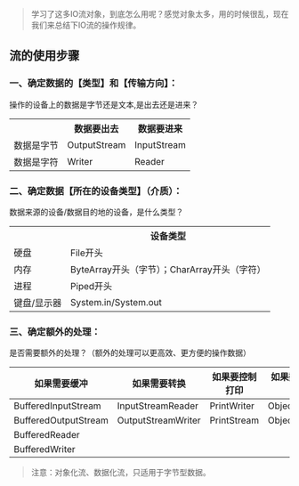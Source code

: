   > 学习了这多IO流对象，到底怎么用呢？感觉对象太多，用的时候很乱，现在我们来总结下IO流的操作规律。
 
## 流的使用步骤	 

### 一、确定数据的【类型】和【传输方向】：
操作的设备上的数据是字节还是文本,是出去还是进来？
<table>
    <tr>
        <th></th>
        <th>数据要出去</th>
        <th>数据要进来</th>
    </tr>
    <tr>
        <td>数据是字节</td>
        <td>OutputStream</td>
        <td>InputStream</td>
    </tr>
    <tr>
        <td>数据是字符</td>
        <td>Writer</td>
        <td>Reader</td>
    </tr>
</table>


### 二、确定数据【所在的设备类型】（介质）：
数据来源的设备/数据目的地的设备，是什么类型？


<table>
    <tr>
        <th></th>
        <th>设备类型</th>
    </tr>
    <tr>
        <td>硬盘</td>
        <td>File开头</td>
    </tr>
    <tr>
        <td>内存</td>
        <td>ByteArray开头（字节）；CharArray开头（字符）</td>
    </tr>
    <tr>
        <td>进程</td>
        <td>Piped开头</td>
    </tr>
    <tr>
        <td>键盘/显示器</td>
        <td>System.in/System.out</td>
    </tr>
</table>


### 三、确定额外的处理：
是否需要额外的处理？（额外的处理可以更高效、更方便的操作数据）
						
 | 如果需要缓冲 |  如果需要转换 | 如果要控制打印|如果数据是对象（需序列化）| 如果数据是基本数据类型|
|-----   |-----|  -----| ------| ------|
 | BufferedInputStream  | InputStreamReader|PrintWriter |ObjectInputStream|DataInputStream|
| BufferedOutputStream | OutputStreamWriter | PrintStream |ObjectOutputStream|DataOutputStream|
|  BufferedReader     |   |  |  |
|  BufferedWriter     |   |  |  |

> 注意：对象化流、数据化流，只适用于字节型数据。